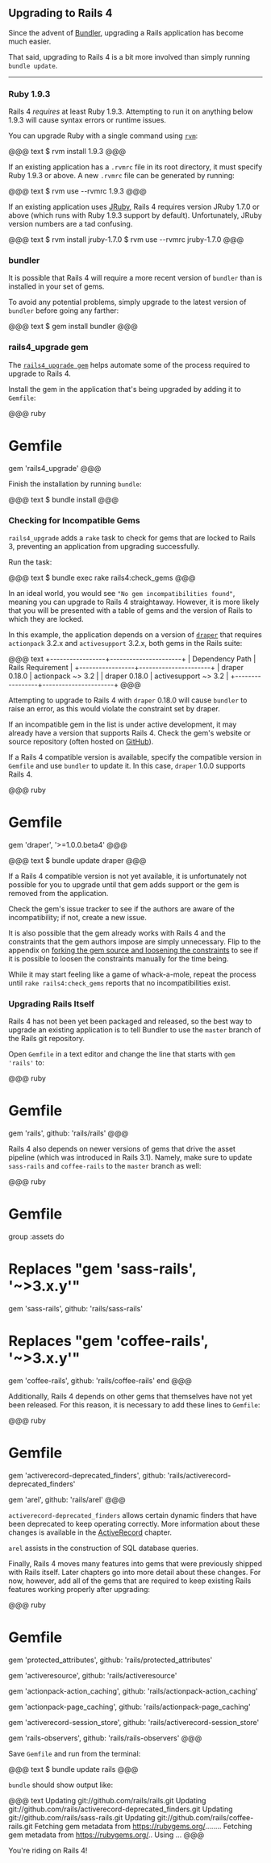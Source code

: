 ## Upgrading to Rails 4

Since the advent of [Bundler](http://gembundler.com), upgrading a Rails
application has become much easier.

That said, upgrading to Rails 4 is a bit more involved than simply running
`bundle update`.

---

### Ruby 1.9.3

Rails 4 *requires* at least Ruby 1.9.3. Attempting to run it on anything below
1.9.3 will cause syntax errors or runtime issues.

You can upgrade Ruby with a single command using [`rvm`](https://rvm.io/):

@@@ text
$ rvm install 1.9.3
@@@

If an existing application has a `.rvmrc` file in its root directory, it must
specify Ruby 1.9.3 or above. A new `.rvmrc` file can be generated by running:

@@@ text
$ rvm use --rvmrc 1.9.3
@@@

If an existing application uses [JRuby](http://jruby.org), Rails 4 requires
version JRuby 1.7.0 or above (which runs with Ruby 1.9.3 support by default).
Unfortunately, JRuby version numbers are a tad confusing.

@@@ text
$ rvm install jruby-1.7.0
$ rvm use --rvmrc jruby-1.7.0
@@@

### bundler

It is possible that Rails 4 will require a more recent version of `bundler`
than is installed in your set of gems.

To avoid any potential problems, simply upgrade to the latest version of
`bundler` before going any farther:

@@@ text
$ gem install bundler
@@@

### rails4\_upgrade gem

The [`rails4_upgrade gem`](https://github.com/alindeman/rails4_upgrade) helps
automate some of the process required to upgrade to Rails 4.

Install the gem in the application that's being upgraded by adding it to
`Gemfile`:

@@@ ruby
# Gemfile
gem 'rails4_upgrade'
@@@

Finish the installation by running `bundle`:

@@@ text
$ bundle install
@@@

### <a id="incompatible-gems"></a>Checking for Incompatible Gems

`rails4_upgrade` adds a `rake` task to check for gems that are locked to
Rails 3, preventing an application from upgrading successfully.

Run the task:

@@@ text
$ bundle exec rake rails4:check_gems
@@@

In an ideal world, you would see `"No gem incompatibilities found"`, meaning
you can upgrade to Rails 4 straightaway. However, it is more likely that you
will be presented with a table of gems and the version of Rails to which they
are locked.

In this example, the application depends on a version of
[`draper`](http://github.com/drapergem/draper) that requires `actionpack` 3.2.x
and `activesupport` 3.2.x, both gems in the Rails suite:

@@@ text
+-----------------+----------------------+
| Dependency Path | Rails Requirement    |
+-----------------+----------------------+
| draper 0.18.0   | actionpack ~> 3.2    |
| draper 0.18.0   | activesupport ~> 3.2 |
+-----------------+----------------------+
@@@

Attempting to upgrade to Rails 4 with `draper` 0.18.0 will cause `bundler` to
raise an error, as this would violate the constraint set by draper.

If an incompatible gem in the list is under active development, it may already
have a version that supports Rails 4. Check the gem's website or source
repository (often hosted on [GitHub](http://github.com)).

If a Rails 4 compatible version is available, specify the compatible version in
`Gemfile` and use `bundler` to update it. In this case, `draper` 1.0.0 supports
Rails 4.

@@@ ruby
# Gemfile
gem 'draper', '>=1.0.0.beta4'
@@@

<p></p>

@@@ text
$ bundle update draper
@@@

If a Rails 4 compatible version is not yet available, it is unfortunately not
possible for you to upgrade until that gem adds support or the gem is removed
from the application.

Check the gem's issue tracker to see if the authors are aware of the
incompatibility; if not, create a new issue.

It is also possible that the gem already works with Rails 4 and the constraints
that the gem authors impose are simply unnecessary. Flip to the appendix on
[forking the gem source and loosening the
constraints](#forking-and-loosening-constraints) to see if it is possible to
loosen the constraints manually for the time being.

While it may start feeling like a game of whack-a-mole, repeat the process
until `rake rails4:check_gems` reports that no incompatibilities exist.

### <a id="upgrading-rails-itself"></a>Upgrading Rails Itself

Rails 4 has not been yet been packaged and released, so the best way to upgrade
an existing application is to tell Bundler to use the `master` branch of the
Rails git repository.

Open `Gemfile` in a text editor and change the line that starts with `gem
'rails'` to:

@@@ ruby
# Gemfile
gem 'rails', github: 'rails/rails'
@@@

Rails 4 also depends on newer versions of gems that drive the asset pipeline
(which was introduced in Rails 3.1). Namely, make sure to update `sass-rails`
and `coffee-rails` to the `master` branch as well:

@@@ ruby
# Gemfile

group :assets do
  # Replaces "gem 'sass-rails', '~>3.x.y'"
  gem 'sass-rails', github: 'rails/sass-rails'

  # Replaces "gem 'coffee-rails', '~>3.x.y'"
  gem 'coffee-rails', github: 'rails/coffee-rails'
end
@@@

<!-- TODO: Remove after release -->
Additionally, Rails 4 depends on other gems that themselves have not yet been
released. For this reason, it is necessary to add these lines to `Gemfile`:

@@@ ruby
# Gemfile
gem 'activerecord-deprecated_finders', 
  github: 'rails/activerecord-deprecated_finders'

gem 'arel',    github: 'rails/arel'
@@@

`activerecord-deprecated_finders` allows certain dynamic finders that have
been deprecated to keep operating correctly. More information about these
changes is available in the [ActiveRecord](#activerecord) chapter.

`arel` assists in the construction of SQL database queries.

Finally, Rails 4 moves many features into gems that were previously shipped
with Rails itself. Later chapters go into more detail about these changes. For
now, however, add all of the gems that are required to keep existing Rails
features working properly after upgrading:

@@@ ruby
# Gemfile
gem 'protected_attributes',
  github: 'rails/protected_attributes'

gem 'activeresource',
  github: 'rails/activeresource'

gem 'actionpack-action_caching',
  github: 'rails/actionpack-action_caching'

gem 'actionpack-page_caching',
  github: 'rails/actionpack-page_caching'

gem 'activerecord-session_store',
  github: 'rails/activerecord-session_store'

gem 'rails-observers',
  github: 'rails/rails-observers'
@@@

Save `Gemfile` and run from the terminal:

@@@ text
$ bundle update rails
@@@

`bundle` should show output like:

@@@ text
Updating git://github.com/rails/rails.git
Updating git://github.com/rails/activerecord-deprecated_finders.git
Updating git://github.com/rails/sass-rails.git
Updating git://github.com/rails/coffee-rails.git
Fetching gem metadata from https://rubygems.org/........
Fetching gem metadata from https://rubygems.org/..
Using ...
@@@

You're riding on Rails 4!
